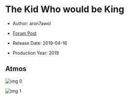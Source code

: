 # The Kid Who would be King

* Author: aron7awol

* [Forum Post](https://www.avsforum.com/threads/bass-eq-for-filtered-movies.2995212/post-57867306)

* Release Date: 2019-04-16
* Production Year: 2019

## Atmos

![img 0](https://i.imgur.com/0rnBXTt.jpg)

![img 1](https://i.imgur.com/SBqt9if.jpg)

